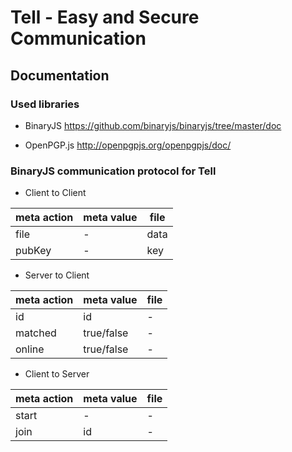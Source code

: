 # Tell - Easy and Secure Communication

## Documentation

### Used libraries

* BinaryJS
https://github.com/binaryjs/binaryjs/tree/master/doc

* OpenPGP.js
http://openpgpjs.org/openpgpjs/doc/

### BinaryJS communication protocol for Tell

* Client to Client

| meta action | meta value | file |
| ----------- | ---------- | ---- |
| file        | -          | data |
| pubKey      | -          | key  |

* Server to Client

| meta action | meta value | file |
| ----------- | ---------- | ---- |
| id          | id         | -    |
| matched     | true/false | -    |
| online      | true/false | -    |

* Client to Server

| meta action | meta value | file |
| ----------- | ---------- | ---- |
| start       | -          | -    | 
| join        | id         | -    |
